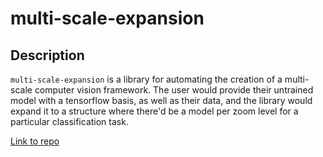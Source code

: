 
# multi-scale-expansion

## Description 
`multi-scale-expansion` is a library for automating the creation of a multi-scale computer vision framework. The user would provide their untrained model with a tensorflow basis, as well as their data, and the library would expand it to a structure where there'd be a model per zoom level for a particular classification task. 

[Link to repo](https://github.com/ColumbiaMancera/multi-scale-expansion)